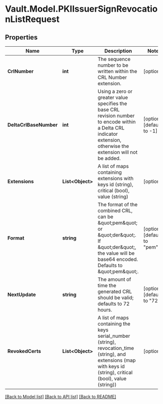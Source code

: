 # Vault.Model.PKIIssuerSignRevocationListRequest

## Properties

Name | Type | Description | Notes
------------ | ------------- | ------------- | -------------
**CrlNumber** | **int** | The sequence number to be written within the CRL Number extension. | [optional] 
**DeltaCrlBaseNumber** | **int** | Using a zero or greater value specifies the base CRL revision number to encode within a Delta CRL indicator extension, otherwise the extension will not be added. | [optional] [default to -1]
**Extensions** | **List&lt;Object&gt;** | A list of maps containing extensions with keys id (string), critical (bool), value (string) | [optional] 
**Format** | **string** | The format of the combined CRL, can be \&quot;pem\&quot; or \&quot;der\&quot;. If \&quot;der\&quot;, the value will be base64 encoded. Defaults to \&quot;pem\&quot;. | [optional] [default to "pem"]
**NextUpdate** | **string** | The amount of time the generated CRL should be valid; defaults to 72 hours. | [optional] [default to "72h"]
**RevokedCerts** | **List&lt;Object&gt;** | A list of maps containing the keys serial_number (string), revocation_time (string), and extensions (map with keys id (string), critical (bool), value (string)) | [optional] 

[[Back to Model list]](../README.md#documentation-for-models) [[Back to API list]](../README.md#documentation-for-api-endpoints) [[Back to README]](../README.md)

